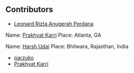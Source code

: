 ## Contributors 
* [Leonard Rizta Anugerah Perdana](https://github.com/leonardrizta)


Name: [Prakhyat Karri](https://github.com/prakhyatkarri)
Place: Atlanta, GA

Name: [Harsh Udai](https://github.com/HarshUdai)
Place: Bhilwara, Rajasthan, India


* [parzuko](https://github.com/parzuko)
* [Prakhyat Karri](https://github.com/prakhyatkarri)
